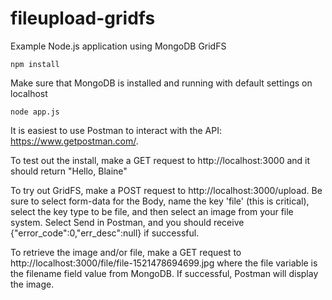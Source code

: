 # fileupload-gridfs
Example Node.js application using MongoDB GridFS

`npm install`

Make sure that MongoDB is installed and running with default settings on localhost

`node app.js`

It is easiest to use Postman to interact with the API: https://www.getpostman.com/.

To test out the install, make a GET request to http://localhost:3000 and it should return "Hello, Blaine"

To try out GridFS, make a POST request to http://localhost:3000/upload.  Be sure to select form-data for the Body, name the key 'file' (this is critical), select the key type to be file, and then select an image from your file system.  Select Send in Postman, and you should receive {"error_code":0,"err_desc":null} if successful.

To retrieve the image and/or file, make a GET request to http://localhost:3000/file/file-1521478694699.jpg where the file variable is the filename field value from MongoDB.  If successful, Postman will display the image.
